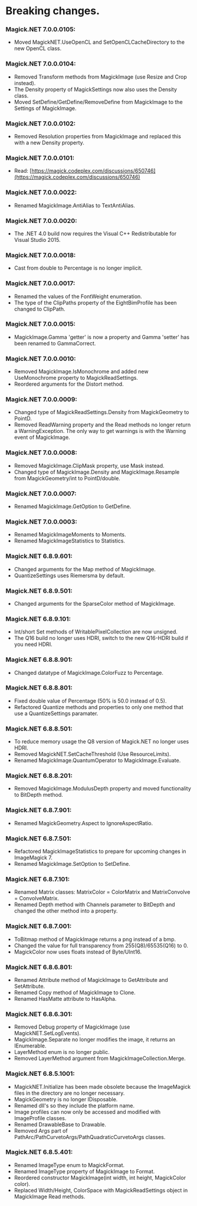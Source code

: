 # Breaking changes.

### Magick.NET 7.0.0.0105:
 - Moved MagickNET.UseOpenCL and SetOpenCLCacheDirectory to the new OpenCL class.

### Magick.NET 7.0.0.0104:
 - Removed Transform methods from MagickImage (use Resize and Crop instead).
 - The Density property of MagickSettings now also uses the Density class.
 - Moved SetDefine/GetDefine/RemoveDefine from MagickImage to the Settings of MagickImage.

### Magick.NET 7.0.0.0102:
 - Removed Resolution properties from MagickImage and replaced this with a new Density property.

### Magick.NET 7.0.0.0101:
 - Read: [https://magick.codeplex.com/discussions/650746](https://magick.codeplex.com/discussions/650746)

### Magick.NET 7.0.0.0022:
  - Renamed MagickImage.AntiAlias to TextAntiAlias.

### Magick.NET 7.0.0.0020:
  - The .NET 4.0 build now requires the Visual C++ Redistributable for Visual Studio 2015.

### Magick.NET 7.0.0.0018:
  - Cast from double to Percentage is no longer implicit.

### Magick.NET 7.0.0.0017:
  - Renamed the values of the FontWeight enumeration.
  - The type of the ClipPaths property of the EightBimProfile has been changed to ClipPath.

### Magick.NET 7.0.0.0015:
  - MagickImage.Gamma 'getter' is now a property and Gamma 'setter' has been renamed to GammaCorrect.

### Magick.NET 7.0.0.0010:
  - Removed MagickImage.IsMonochrome and added new UseMonochrome property to MagickReadSettings.
  - Reordered arguments for the Distort method.

### Magick.NET 7.0.0.0009:
  - Changed type of MagickReadSettings.Density from MagickGeometry to PointD.
  - Removed ReadWarning property and the Read methods no longer return a WarningException. The only way to 
    get warnings is with the Warning event of MagickImage.

### Magick.NET 7.0.0.0008:
  - Removed MagickImage.ClipMask property, use Mask instead.
  - Changed type of MagickImage.Density and MagickImage.Resample from MagickGeometry/int to PointD/double.

### Magick.NET 7.0.0.0007:
  - Renamed MagickImage.GetOption to GetDefine.

### Magick.NET 7.0.0.0003:
  - Renamed MagickImageMoments to Moments.
  - Renamed MagickImageStatistics to Statistics.

### Magick.NET 6.8.9.601:
  - Changed arguments for the Map method of MagickImage.
  - QuantizeSettings uses Riemersma by default.

### Magick.NET 6.8.9.501:
  - Changed arguments for the SparseColor method of MagickImage.

### Magick.NET 6.8.9.101:
  - Int/short Set methods of WritablePixelCollection are now unsigned.
  - The Q16 build no longer uses HDRI, switch to the new Q16-HDRI build if you need HDRI.

### Magick.NET 6.8.8.901:
  - Changed datatype of MagickImage.ColorFuzz to Percentage.

### Magick.NET 6.8.8.801:
  - Fixed double value of Percentage (50% is 50.0 instead of 0.5).
  - Refactored Quantize methods and properties to only one method that use a QuantizeSettings paramater.

### Magick.NET 6.8.8.501:
  - To reduce memory usage the Q8 version of Magick.NET no longer uses HDRI.
  - Removed MagickNET.SetCacheThreshold (Use ResourceLimits).
  - Renamed MagickImage.QuantumOperator to MagickImage.Evaluate.

### Magick.NET 6.8.8.201:
  - Removed MagickImage.ModulusDepth property and moved functionality to BitDepth method.

### Magick.NET 6.8.7.901:
  - Renamed MagickGeometry.Aspect to IgnoreAspectRatio.

### Magick.NET 6.8.7.501:
  - Refactored MagickImageStatistics to prepare for upcoming changes in ImageMagick 7.
  - Renamed MagickImage.SetOption to SetDefine.

### Magick.NET 6.8.7.101:
  - Renamed Matrix classes: MatrixColor = ColorMatrix and MatrixConvolve = ConvolveMatrix.
  - Renamed Depth method with Channels parameter to BitDepth and changed the other method into a property.

### Magick.NET 6.8.7.001:
  - ToBitmap method of MagickImage returns a png instead of a bmp.
  - Changed the value for full transparency from 255(Q8)/65535(Q16) to 0.
  - MagickColor now uses floats instead of Byte/UInt16.

### Magick.NET 6.8.6.801:
  - Renamed Attribute method of MagickImage to GetAttribute and SetAttribute.
  - Renamed Copy method of MagickImage to Clone.
  - Renamed HasMatte attribute to HasAlpha.

### Magick.NET 6.8.6.301:
  - Removed Debug property of MagickImage (use MagickNET.SetLogEvents).
  - MagickImage.Separate no longer modifies the image, it returns an IEnumerable<MagickImage>.
  - LayerMethod enum is no longer public.
  - Removed LayerMethod argument from MagickImageCollection.Merge.

### Magick.NET 6.8.5.1001:
  - MagickNET.Initialize has been made obsolete because the ImageMagick files in the  directory are no longer necessary.
  - MagickGeometry is no longer IDisposable.
  - Renamed dll's so they include the platform name.
  - Image profiles can now only be accessed and modified with ImageProfile classes.
  - Renamed DrawableBase to Drawable.
  - Removed Args part of PathArc/PathCurvetoArgs/PathQuadraticCurvetoArgs classes.

### Magick.NET 6.8.5.401:
  - Renamed ImageType enum to MagickFormat.
  - Renamed ImageType property of MagickImage to Format.
  - Reordered constructor MagickImage(int width, int height, MagickColor color).
  - Replaced Width/Height, ColorSpace with MagickReadSettings object in MagickImage Read methods.
